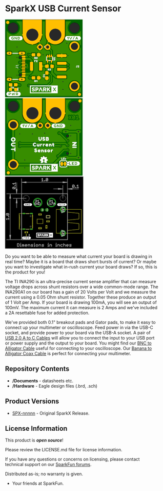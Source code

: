 SparkX USB Current Sensor
========================================

![SparkX USB Current Sensor](./img/Top.png)
![SparkX USB Current Sensor](./img/Bottom.png)
![SparkX USB Current Sensor](./img/Dimensions.png)

Do you want to be able to measure what current your board is drawing in real time? Maybe it is a board that draws short bursts of current?
Or maybe you want to investigate what in-rush current your board draws? If so, this is the product for you!

The TI INA290 is an ultra-precise current sense amplifier that can measure voltage drops across shunt resistors over a wide common-mode range.
The INA290A1 on our board has a gain of 20 Volts per Volt and we measure the current using a 0.05 Ohm shunt resistor. Together these produce an
output of 1 Volt per Amp. If your board is drawing 100mA, you will see an output of 100mV. The maximum current it can measure is 2 Amps
and we've included a 2A resettable fuse for added protection.

We've provided both 0.1" breakout pads and Gator pads, to make it easy to connect up your multimeter or oscilloscope.
Feed power in via the USB-C socket, and provide power to your board via the USB-A socket.
A pair of [USB 2.0 A to C Cables](https://www.sparkfun.com/products/15092) will allow you to connect the input to your USB port or power supply
and the output to your board.
You might find our [BNC to Alligator Cable](https://www.sparkfun.com/products/504) useful for connecting to your oscilloscope.
Our [Banana to Alligator Coax Cable](https://www.sparkfun.com/products/508) is perfect for connecting your multimeter.

Repository Contents
-------------------
* **/Documents** - datasheets etc.
* **/Hardware** - Eagle design files (.brd, .sch)

Product Versions
----------------
* [SPX-nnnnn](https://www.sparkfun.com/products/nnnnn) - Original SparkX Release.

License Information
-------------------

This product is _**open source**_!

Please review the LICENSE.md file for license information.

If you have any questions or concerns on licensing, please contact technical support on our [SparkFun forums](https://forum.sparkfun.com/viewforum.php?f=152).

Distributed as-is; no warranty is given.

- Your friends at SparkFun.
